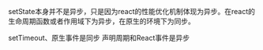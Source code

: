  setState本身并不是异步，只是因为react的性能优化机制体现为异步。在react的生命周期函数或者作用域下为异步，在原生的环境下为同步。

 setTimeout、原生事件是同步
 声明周期和React事件是异步